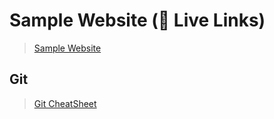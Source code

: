 # Sample Website (🔗 Live Links)

> [Sample Website](https://thatbeautifuldream.github.io/pepcoding-webdev/lecture-007/index.html)

## Git

> [Git CheatSheet](https://education.github.com/git-cheat-sheet-education.pdf)
